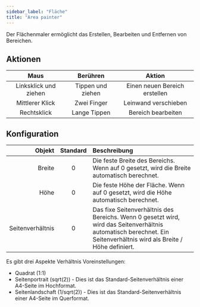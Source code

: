 ```yaml
---
sidebar_label: "Fläche"
title: "Area painter"
---
```


Der Flächenmaler ermöglicht das Erstellen, Bearbeiten und Entfernen von Bereichen.

## Aktionen

|         Maus          |     Berühren      |            Aktion             |
|:---------------------:|:-----------------:|:-----------------------------:|
| Linksklick und ziehen | Tippen und ziehen | Einen neuen Bereich erstellen |
|    Mittlerer Klick    |    Zwei Finger    |     Leinwand verschieben      |
|      Rechtsklick      |   Lange Tippen    |      Bereich bearbeiten       |

## Konfiguration

|           Objekt | Standard | Beschreibung                                                                                                                                                         |
| ----------------:|:--------:|:-------------------------------------------------------------------------------------------------------------------------------------------------------------------- |
|           Breite |    0     | Die feste Breite des Bereichs. Wenn auf 0 gesetzt, wird die Breite automatisch berechnet.                                                                            |
|             Höhe |    0     | Die feste Höhe der Fläche. Wenn auf 0 gesetzt, wird die Höhe automatisch berechnet.                                                                                  |
| Seitenverhältnis |    0     | Das fixe Seitenverhältnis des Bereichs. Wenn 0 gesetzt wird, wird das Seitenverhältnis automatisch berechnet. Ein Seitenverhältnis wird als Breite / Höhe definiert. |

Es gibt drei Aspekte Verhältnis Voreinstellungen:

* Quadrat (1:1)
* Seitenportrait (sqrt(2)) - Dies ist das Standard-Seitenverhältnis einer A4-Seite im Hochformat.
* Seitenlandschaft (1/sqrt(2)) - Dies ist das Standard-Seitenverhältnis einer A4-Seite im Querformat.
